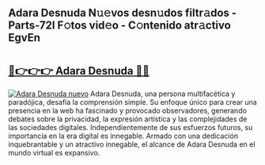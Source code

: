 ## Adara Desnuda N𝚞𝚎vos desn𝚞dos filtr𝚊dos - Parts-72I F𝚘tos vid𝚎o - C𝚘ntenido atr𝚊ctivo EgvEn

# <h2><a href="http://mbdj97f.tromn.icu/?c=Adara+Desnuda">🔗👉👉👉 Adara Desnuda 🔗🔗</a></h2>

[![Adara Desnuda nuevo](https://i.imgur.com/pEAQMta.gif)](http://mbdj97f.tromn.icu/?c=Adara+Desnuda)
Adara Desnuda, una persona multifacética y paradójica, desafía la comprensión simple. Su enfoque único para crear una presencia en la web ha fascinado y provocado observadores, generando debates sobre la privacidad, la expresión artística y las complejidades de las sociedades digitales. Independientemente de sus esfuerzos futuros, su importancia en la era digital es innegable. Armado con una dedicación inquebrantable y un atractivo innegable, el alcance de Adara Desnuda en el mundo virtual es expansivo.
